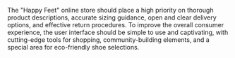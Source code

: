 The "Happy Feet" online store should place a high priority on thorough product descriptions, accurate sizing guidance, open and clear delivery options, and effective return procedures. To improve the overall consumer experience, the user interface should be simple to use and captivating, with cutting-edge tools for shopping, community-building elements, and a special area for eco-friendly shoe selections.